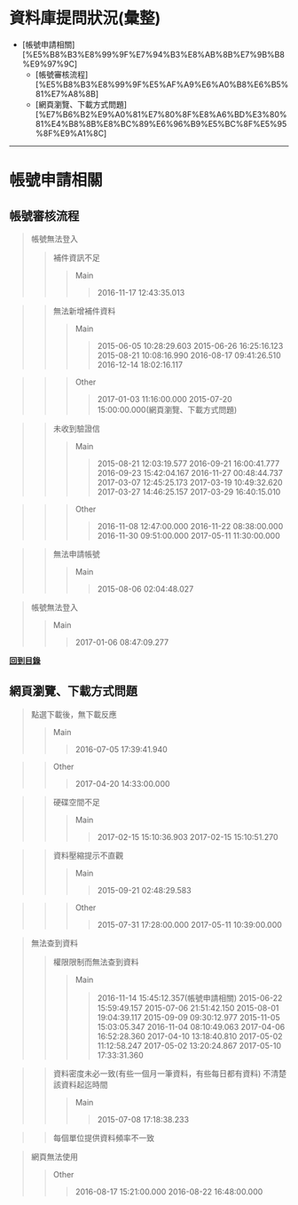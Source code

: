 # 資料庫提問狀況(彙整)
<!-- MarkdownTOC -->

- [帳號申請相關][%E5%B8%B3%E8%99%9F%E7%94%B3%E8%AB%8B%E7%9B%B8%E9%97%9C]
	- [帳號審核流程][%E5%B8%B3%E8%99%9F%E5%AF%A9%E6%A0%B8%E6%B5%81%E7%A8%8B]
	- [網頁瀏覽、下載方式問題][%E7%B6%B2%E9%A0%81%E7%80%8F%E8%A6%BD%E3%80%81%E4%B8%8B%E8%BC%89%E6%96%B9%E5%BC%8F%E5%95%8F%E9%A1%8C]

<!-- /MarkdownTOC -->

---

# 帳號申請相關
## 帳號審核流程
> 帳號無法登入
>> 補件資訊不足
>>> Main
>>>> 2016-11-17 12:43:35.013

>> 無法新增補件資料
>>> Main
>>>> 2015-06-05 10:28:29.603
>>>> 2015-06-26 16:25:16.123
>>>> 2015-08-21 10:08:16.990
>>>> 2016-08-17 09:41:26.510
>>>> 2016-12-14 18:02:16.117

>>> Other
>>>> 2017-01-03 11:16:00.000
>>>> 2015-07-20 15:00:00.000(網頁瀏覽、下載方式問題)

>> 未收到驗證信
>>> Main
>>>> 2015-08-21 12:03:19.577
>>>> 2016-09-21 16:00:41.777
>>>> 2016-09-23 15:42:04.167
>>>> 2016-11-27 00:48:44.737
>>>> 2017-03-07 12:45:25.173
>>>> 2017-03-19 10:49:32.620
>>>> 2017-03-27 14:46:25.157
>>>> 2017-03-29 16:40:15.010

>>> Other
>>>> 2016-11-08 12:47:00.000
>>>> 2016-11-22 08:38:00.000
>>>> 2016-11-30 09:51:00.000
>>>> 2017-05-11 11:30:00.000

>> 無法申請帳號
>>> Main
>>>> 2015-08-06 02:04:48.027

> 帳號無法登入
>> Main
>>> 2017-01-06 08:47:09.277

**[回到目錄](#帳號申請相關)**

## 網頁瀏覽、下載方式問題
> 點選下載後，無下載反應
>> Main
>>> 2016-07-05 17:39:41.940

>> Other
>>> 2017-04-20 14:33:00.000

>> 硬碟空間不足
>>> Main
>>>> 2017-02-15 15:10:36.903
>>>> 2017-02-15 15:10:51.270

>> 資料壓縮提示不直觀
>>> Main
>>>> 2015-09-21 02:48:29.583

>>> Other
>>>> 2015-07-31 17:28:00.000
>>>> 2017-05-11 10:39:00.000

> 無法查到資料
>> 權限限制而無法查到資料
>>> Main
>>>> 2016-11-14 15:45:12.357(帳號申請相關)
>>>> 2015-06-22 15:59:49.157
>>>> 2015-07-06 21:51:42.150
>>>> 2015-08-01 19:04:39.117
>>>> 2015-09-09 09:30:12.977
>>>> 2015-11-05 15:03:05.347
>>>> 2016-11-04 08:10:49.063
>>>> 2017-04-06 16:52:28.360
>>>> 2017-04-10 13:18:40.810
>>>> 2017-05-02 11:12:58.247
>>>> 2017-05-02 13:20:24.867
>>>> 2017-05-10 17:33:31.360

>> 資料密度未必一致(有些一個月一筆資料，有些每日都有資料)
>> 不清楚該資料起迄時間
>>> Main
>>>> 2015-07-08 17:18:38.233

>> 每個單位提供資料頻率不一致

> 網頁無法使用
>> Other
>>> 2016-08-17 15:21:00.000
>>> 2016-08-22 16:48:00.000
